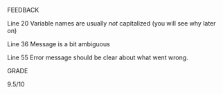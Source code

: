 FEEDBACK

Line 20 Variable names are usually *not* capitalized (you will see why later on)

Line 36 Message is a bit ambiguous

Line 55 Error message should be clear about what went wrong.

GRADE 

9.5/10

